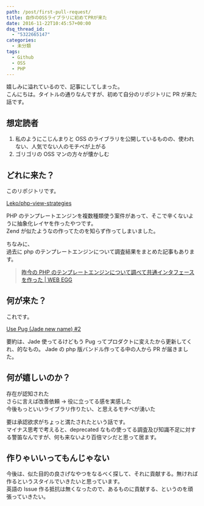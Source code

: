 ```yaml
---
path: /post/first-pull-request/
title: 自作のOSSライブラリに初めてPRが来た
date: 2016-11-22T10:45:57+00:00
dsq_thread_id:
  - "5322665147"
categories:
  - 未分類
tags:
  - Github
  - OSS
  - PHP
---
```


嬉しみに溢れているので、記事にしてしまった。  
こんにちは。タイトルの通りなんですが、初めて自分のリポジトリに PR が来た話です。

<!--more-->

## 想定読者

1. 私のようにこじんまりと OSS のライブラリを公開しているものの、使われない、人気でない人のモチベが上がる
2. ゴリゴリの OSS マンの方々が懐かしむ

## どれに来た？

このリポジトリです。

[Leko/php-view-strategies](https://github.com/Leko/php-view-strategies)

PHP のテンプレートエンジンを複数種類使う案件があって、そこで辛くないように抽象化レイヤを作ったやつです。  
Zend が似たようなの作ってたのを知らず作ってしまいました。

ちなみに、  
過去に php のテンプレートエンジンについて調査結果をまとめた記事もあります。

> [昨今の PHP のテンプレートエンジンについて調べて共通インタフェースを作った \| WEB EGG](/post/write-interface-of-modern-template-engine-in-php/)

## 何が来た？

これです。

[Use Pug (Jade new name) #2](https://github.com/Leko/php-view-strategies/pull/2)

要約は、Jade 使ってるけどもう Pug ってプロダクトに変えたから更新してくれ、的なもの。 Jade の php 版バンドル作ってる中の人から PR が届きました。

## 何が嬉しいのか？

存在が認知された  
さらに言えば改善依頼 → 役に立ってる感を実感した  
今後もっといいライブラリ作りたい、と思えるモチベが湧いた

要は承認欲求がちょっと満たされたという話です。  
マイナス思考で考えると、deprecated なもの使ってる調査及び知識不足に対する警笛なんですが、何も来ないより百倍マシだと思って居ます。

## 作りゃいいってもんじゃない

今後は、似た目的の良さげなやつをなるべく探して、それに貢献する。無ければ作るというスタイルでいきたいと思っています。  
英語の Issue 作る抵抗は無くなったので、あるものに貢献する、というのを頑張っていきたい。
